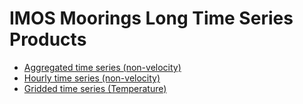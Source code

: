 # IMOS Moorings Long Time Series Products

- [Aggregated time series (non-velocity)](Documentation/aggregated_timeseries.md)
- [Hourly time series (non-velocity)](Documentation/Hourly_timeseries.md)
- [Gridded time series (Temperature)](Documentation/Gridded_timeseries.md)
